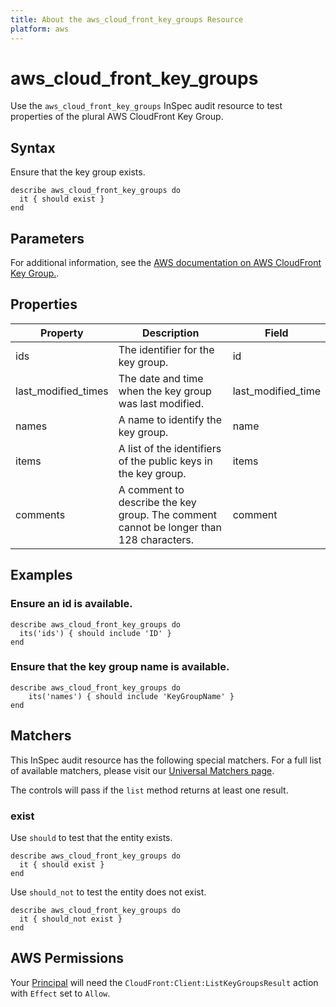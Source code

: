 ```yaml
---
title: About the aws_cloud_front_key_groups Resource
platform: aws
---
```


# aws_cloud_front_key_groups

Use the `aws_cloud_front_key_groups` InSpec audit resource to test properties of the plural AWS CloudFront Key Group.

## Syntax

Ensure that the key group exists.

    describe aws_cloud_front_key_groups do
      it { should exist }
    end

## Parameters

For additional information, see the [AWS documentation on AWS CloudFront Key Group.](https://docs.aws.amazon.com/AWSCloudFormation/latest/UserGuide/aws-resource-cloudfront-keygroup.html).

## Properties

| Property | Description | Field | 
| --- | --- | --- |
| ids | The identifier for the key group. | id |
| last_modified_times | The date and time when the key group was last modified. | last_modified_time |
| names | A name to identify the key group. | name |
| items | A list of the identifiers of the public keys in the key group. | items |
| comments | A comment to describe the key group. The comment cannot be longer than 128 characters. | comment |

## Examples

### Ensure an id is available.
    describe aws_cloud_front_key_groups do
      its('ids') { should include 'ID' }
    end

### Ensure that the key group name is available.
    describe aws_cloud_front_key_groups do
        its('names') { should include 'KeyGroupName' }
    end

## Matchers

This InSpec audit resource has the following special matchers. For a full list of available matchers, please visit our [Universal Matchers page](https://www.inspec.io/docs/reference/matchers/).

The controls will pass if the `list` method returns at least one result.

### exist

Use `should` to test that the entity exists.

    describe aws_cloud_front_key_groups do
      it { should exist }
    end

Use `should_not` to test the entity does not exist.

    describe aws_cloud_front_key_groups do
      it { should_not exist }
    end

## AWS Permissions

Your [Principal](https://docs.aws.amazon.com/IAM/latest/UserGuide/intro-structure.html#intro-structure-principal) will need the `CloudFront:Client:ListKeyGroupsResult` action with `Effect` set to `Allow`.